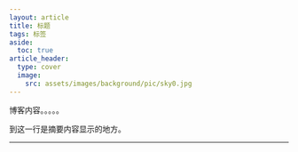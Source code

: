 ```yaml
---
layout: article
title: 标题
tags: 标签
aside:
  toc: true
article_header:
  type: cover
  image:
    src: assets/images/background/pic/sky0.jpg
---
```

博客内容。。。。。

到这一行是摘要内容显示的地方。
<!--more-->


---
